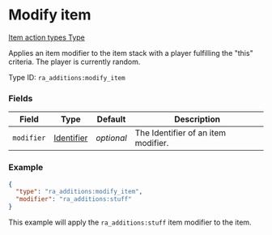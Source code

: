 # Modify item
[Item action types Type](../item_action_types_types.md)

Applies an item modifier to the item stack with a player fulfilling the "this" criteria. The player is currently random.

Type ID: `ra_additions:modify_item`
### Fields
Field | Type | Default | Description
------|------|---------|-------------
`modifier` | [Identifier](../data_types/identifier.md) | _optional_ | The Identifier of an item modifier.

### Example
```json
{
  "type": "ra_additions:modify_item",
  "modifier": "ra_additions:stuff"
}
```
This example will apply the `ra_additions:stuff` item modifier to the item.